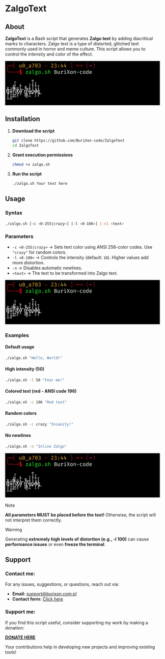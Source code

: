 # ZalgoText  

## About  
**ZalgoText** is a Bash script that generates **Zalgo text** by adding diacritical marks to characters. Zalgo text is a type of distorted, glitched text commonly used in horror and meme culture. This script allows you to control the intensity and color of the effect.  

![screenshot](/img1.jpg)  

## Installation  
1. **Download the script**  
   ```bash
   git clone https://github.com/BuriXon-code/ZalgoText
   cd ZalgoText
   ```  
2. **Grant execution permissions**  
   ```bash
   chmod +x zalgo.sh
   ```  
3. **Run the script**  
   ```bash
   ./zalgo.sh Your text here
   ```  

## Usage  
### Syntax  
```bash
./zalgo.sh [-c <0-255|crazy>] [-l <0-100>] [-n] <text>
```  

### Parameters  
- `-c <0-255|crazy>` → Sets text color using ANSI 256-color codes. Use `"crazy"` for random colors.  
- `-l <0-100>` → Controls the intensity (default: `10`). Higher values add more distortion.  
- `-n` → Disables automatic newlines.  
- `<text>` → The text to be transformed into Zalgo text.  

![screenshot](/img1.jpg)  

### Examples  
#### Default usage  
```bash
./zalgo.sh "Hello, World!"
```  
#### High intensity (50)  
```bash
./zalgo.sh -l 50 "Fear me!"
```  
#### Colored text (red - ANSI code 196)  
```bash
./zalgo.sh -c 196 "Red text"
```  
#### Random colors  
```bash
./zalgo.sh -c crazy "Insanity!"
```  
#### No newlines  
```bash
./zalgo.sh -n "Inline Zalgo"
```

![screenshot](/img1.jpg)  


> [!NOTE]
> **All parameters MUST be placed before the text!** Otherwise, the script will not interpret them correctly.  

> [!WARNING]
> Generating **extremely high levels of distortion (e.g., -l 100)** can cause **performance issues** or even **freeze the terminal**.

## Support
### Contact me:
For any issues, suggestions, or questions, reach out via:

- **Email:** support@burixon.com.pl  
- **Contact form:** [Click here](https://burixon.com.pl/kontakt.php)

### Support me:
If you find this script useful, consider supporting my work by making a donation:

[**DONATE HERE**](https://burixon.com.pl/donate/)

Your contributions help in developing new projects and improving existing tools!
